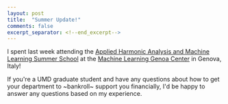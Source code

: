 ```yaml
---
layout: post
title:  "Summer Update!"
comments: false
excerpt_separator: <!--end_excerpt-->
---
```

I spent last week attending the [Applied Harmonic Analysis and Machine Learning Summer School](https://malga.unige.it/education/schools/ahaml2022/) at the [Machine Learning Genoa Center](https://malga.unige.it) in Genova, Italy! 

<!--end_excerpt-->

If you're a UMD graduate student and have any questions about how to get your department to ~bankroll~ support you financially, I'd be happy to answer any questions based on my experience.